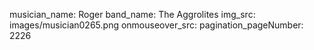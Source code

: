 musician_name: Roger
band_name: The Aggrolites
img_src: images/musician0265.png
onmouseover_src: 
pagination_pageNumber: 2226